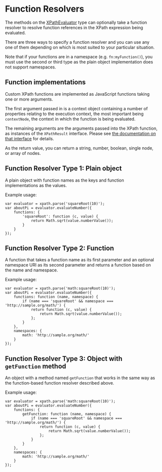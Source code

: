 # Function Resolvers

The methods on the [XPathEvaluator](#) type can optionally take a function resolver to resolve 
function references in the XPath expression being evaluated.

There are three ways to specify a function resolver and you can use any one of them depending on which is 
most suited to your particular situation.

Note that if your functions are in a namespace (e.g. `fn:myFunction()`), you must use the second or third 
type as the plain object implementation does not support namespaces.

## Function implementations

Custom XPath functions are implemented as JavaScript functions taking one or more arguments.

The first argument passed in is a context object containing a number of properties relating to the execution context, 
the most important being `contextNode`, the context in which the function is being evaluated.

The remaining arguments are the arguments passed into the XPath function, as instances of the `XPathResult` interface.
Please see [the documentation on that interface](#) for details.

As the return value, you can return a string, number, boolean, single node, or array of nodes.

## Function Resolver Type 1: Plain object

A plain object with function names as the keys and function implementations as the values.


Example usage:

````
var evaluator = xpath.parse('squareRoot(10)');
var aboutPi = evaluator.evaluateNumber({
	functions: {
		'squareRoot': function (c, value) {
			return Math.sqrt(value.numberValue());
		}
	}
});
````

## Function Resolver Type 2: Function

A function that takes a function name as its first parameter and an optional namespace URI as its second parameter 
and returns a function based on the name and namespace.

Example usage:

````
var evaluator = xpath.parse('math:squareRoot(10)');
var aboutPi = evaluator.evaluateNumber({
	functions: function (name, namespace) {
        if (name === 'squareRoot' && namespace === 'http://sample.org/math/') {
		    return function (c, value) {
		    	return Math.sqrt(value.numberValue());
		    };
        }
	},
    namespaces: {
        math: 'http://sample.org/math/'
    }
});
````

## Function Resolver Type 3: Object with `getFunction` method

An object with a method named `getFunction` that works in the same way as the function-based function resolver 
described above.

Example usage:

````
var evaluator = xpath.parse('math:squareRoot(10)');
var aboutPi = evaluator.evaluateNumber({
	functions: {
        getFunction: function (name, namespace) {
            if (name === 'squareRoot' && namespace === 'http://sample.org/math/') {
		        return function (c, value) {
		    	    return Math.sqrt(value.numberValue());
		        };
            }
	    }
    },
    namespaces: {
        math: 'http://sample.org/math/'
    }
});
````
